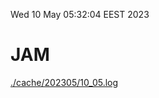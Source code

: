 Wed 10 May 05:32:04 EEST 2023
# JAM
<a href='./cache/202305/10_05.log'>./cache/202305/10_05.log</a>

